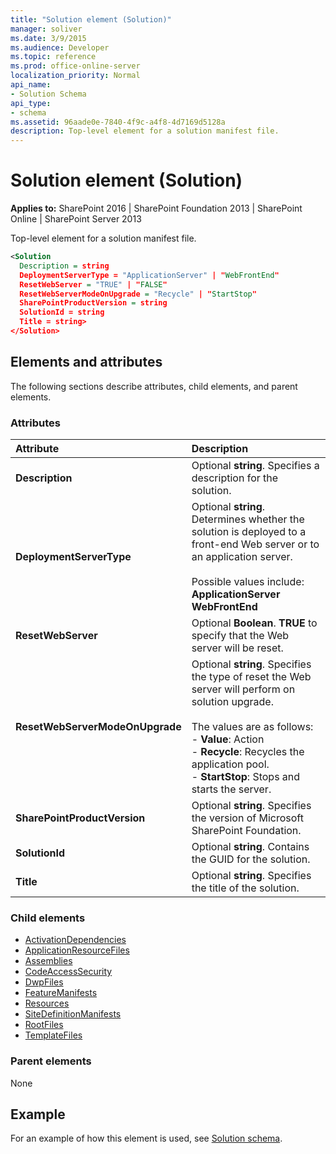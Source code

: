 ```yaml
---
title: "Solution element (Solution)"
manager: soliver
ms.date: 3/9/2015
ms.audience: Developer
ms.topic: reference
ms.prod: office-online-server
localization_priority: Normal
api_name:
- Solution Schema
api_type:
- schema
ms.assetid: 96aade0e-7840-4f9c-a4f8-4d7169d5128a
description: Top-level element for a solution manifest file.
---
```


# Solution element (Solution)

**Applies to:** SharePoint 2016 | SharePoint Foundation 2013 | SharePoint Online | SharePoint Server 2013
  
Top-level element for a solution manifest file.
  
```XML
<Solution 
  Description = string 
  DeploymentServerType = "ApplicationServer" | "WebFrontEnd"
  ResetWebServer = "TRUE" | "FALSE" 
  ResetWebServerModeOnUpgrade = "Recycle" | "StartStop" 
  SharePointProductVersion = string
  SolutionId = string 
  Title = string>
</Solution>
```

## Elements and attributes

The following sections describe attributes, child elements, and parent elements.

### Attributes

|**Attribute**|**Description**|
|:-----|:-----|
|**Description** <br/> |Optional **string**. Specifies a description for the solution.  <br/> |
|**DeploymentServerType** <br/> | Optional **string**. Determines whether the solution is deployed to a front-end Web server or to an application server.<br/><br/>Possible values include:<br/>**ApplicationServer** <br/> **WebFrontEnd** <br/> |
|**ResetWebServer** <br/> |Optional **Boolean**. **TRUE** to specify that the Web server will be reset.  <br/> |
|**ResetWebServerModeOnUpgrade** <br/> |Optional **string**. Specifies the type of reset the Web server will perform on solution upgrade.<br/><br/>The values are as follows:<br/>- **Value**: Action<br/>- **Recycle**: Recycles the application pool.<br/>- **StartStop**: Stops and starts the server. <br/> |
|**SharePointProductVersion** <br/> |Optional **string**. Specifies the version of Microsoft SharePoint Foundation.  <br/> |
|**SolutionId** <br/> |Optional **string**. Contains the GUID for the solution.  <br/> |
|**Title** <br/> |Optional **string**. Specifies the title of the solution.  <br/> |
   
### Child elements

- [ActivationDependencies](activationdependencies-element-solution.md)
- [ApplicationResourceFiles](applicationresourcefiles-element-solution.md)
- [Assemblies](assemblies-element-solutionassemblies.md)
- [CodeAccessSecurity](codeaccesssecurity-element-solution.md)
- [DwpFiles](dwpfiles-element-solution.md)
- [FeatureManifests](featuremanifests-element-solution.md)
- [Resources](resources-element-solution.md)
- [SiteDefinitionManifests](sitedefinitionmanifests-element-solution.md)
- [RootFiles](rootfiles-element-solution.md)
- [TemplateFiles](templatefiles-element-solution.md)
   
### Parent elements

None
   
## Example

For an example of how this element is used, see [Solution schema](solution-schema.md).
  

